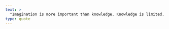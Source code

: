 ```yaml
---
text: >
  "Imagination is more important than knowledge. Knowledge is limited. Imagination encircles the world." - Albert Einstein
type: quote
---
```

